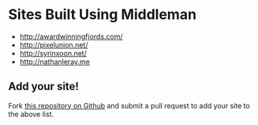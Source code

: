 # Sites Built Using Middleman

* http://awardwinningfjords.com/
* http://pixelunion.net/
* http://syrinxoon.net/
* http://nathanleray.me

## Add your site!

Fork [this repository on Github] and submit a pull request to add your site to the above list.

[this repository on Github]: https://github.com/tdreyno/middleman-guides